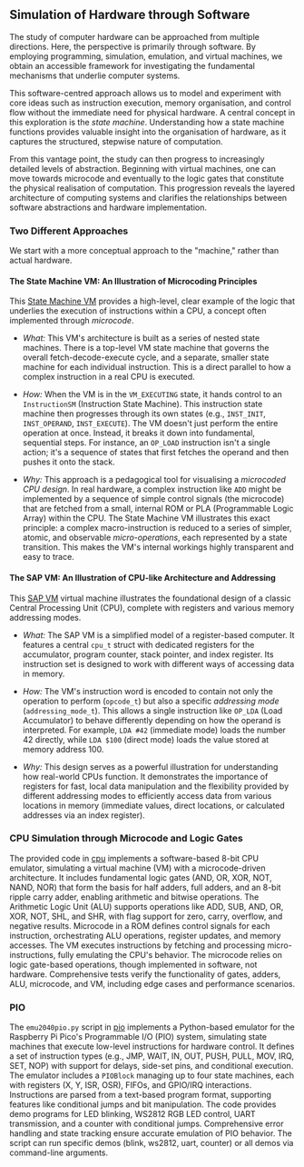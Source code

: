 
## Simulation of Hardware through Software

The study of computer hardware can be approached from multiple directions. Here, the perspective
is primarily through software. By employing programming, simulation, emulation, and virtual machines,
we obtain an accessible framework for investigating the fundamental mechanisms that underlie computer systems.

This software-centred approach allows us to model and experiment with core ideas such as instruction
execution, memory organisation, and control flow without the immediate need for physical hardware.
A central concept in this exploration is the *state machine*. Understanding how a state machine
functions provides valuable insight into the organisation of hardware, as it captures the structured,
stepwise nature of computation.

From this vantage point, the study can then progress to increasingly detailed levels of abstraction.
Beginning with virtual machines, one can move towards microcode and eventually to the logic gates that
constitute the physical realisation of computation. This progression reveals the layered architecture
of computing systems and clarifies the relationships between software abstractions and hardware implementation.


### Two Different Approaches

We start with a more conceptual approach to the "machine,"
rather than actual hardware.


#### The State Machine VM: An Illustration of Microcoding Principles

This [State Machine VM](./state/) provides a high-level, clear example
of the logic that underlies the execution of instructions within a CPU,
a concept often implemented through *microcode*.

* *What:* This VM's architecture is built as a series of nested state machines.
  There is a top-level VM state machine that governs the overall fetch-decode-execute
  cycle, and a separate, smaller state machine for each individual instruction.
  This is a direct parallel to how a complex instruction in a real CPU is executed.

* *How:* When the VM is in the `VM_EXECUTING` state, it hands control to an `InstructionSM`
  (Instruction State Machine). This instruction state machine then progresses through
  its own states (e.g., `INST_INIT`, `INST_OPERAND`, `INST_EXECUTE`). The VM doesn't 
  just perform the entire operation at once. Instead, it breaks it down into fundamental,
  sequential steps. For instance, an `OP_LOAD` instruction isn't a single action;
  it's a sequence of states that first fetches the operand and then pushes it onto the stack.

* *Why:* This approach is a pedagogical tool for visualising a *microcoded CPU design*.
  In real hardware, a complex instruction like `ADD` might be implemented by a sequence
  of simple control signals (the microcode) that are fetched from a small, internal
  ROM or PLA (Programmable Logic Array) within the CPU. The State Machine VM illustrates
  this exact principle: a complex macro-instruction is reduced to a series of simpler,
  atomic, and observable *micro-operations*, each represented by a state transition.
  This makes the VM's internal workings highly transparent and easy to trace.


#### The SAP VM: An Illustration of CPU-like Architecture and Addressing

This [SAP VM](./sap/) virtual machine illustrates the foundational design
of a classic Central Processing Unit (CPU), complete with registers and
various memory addressing modes.

* *What:* The SAP VM is a simplified model of a register-based computer. It features
  a central `cpu_t` struct with dedicated registers for the accumulator, program counter,
  stack pointer, and index register. Its instruction set is designed to work with
  different ways of accessing data in memory.

* *How:* The VM's instruction word is encoded to contain not only the operation to
  perform (`opcode_t`) but also a specific *addressing mode* (`addressing_mode_t`).
  This allows a single instruction like `OP_LDA` (Load Accumulator) to behave differently
  depending on how the operand is interpreted. For example, `LDA #42` (immediate mode)
  loads the number 42 directly, while `LDA $100` (direct mode) loads the value stored
  at memory address 100.

* *Why:* This design serves as a powerful illustration for understanding how real-world
  CPUs function. It demonstrates the importance of registers for fast, local data manipulation
  and the flexibility provided by different addressing modes to efficiently access data
  from various locations in memory (immediate values, direct locations, or calculated
  addresses via an index register).



### CPU Simulation through Microcode and Logic Gates

The provided code in [cpu](./cpu/) implements a software-based 8-bit CPU emulator,
simulating a virtual machine (VM) with a microcode-driven architecture. It includes
fundamental logic gates (AND, OR, XOR, NOT, NAND, NOR) that form the basis for half
adders, full adders, and an 8-bit ripple carry adder, enabling arithmetic and bitwise
operations. The Arithmetic Logic Unit (ALU) supports operations like ADD, SUB, AND,
OR, XOR, NOT, SHL, and SHR, with flag support for zero, carry, overflow, and negative
results. Microcode in a ROM defines control signals for each instruction, orchestrating
ALU operations, register updates, and memory accesses. The VM executes instructions by
fetching and processing micro-instructions, fully emulating the CPU's behavior.
The microcode relies on logic gate-based operations, though implemented in software,
not hardware. Comprehensive tests verify the functionality of gates, adders, ALU,
microcode, and VM, including edge cases and performance scenarios.


### PIO

The `emu2040pio.py` script in [pio](./pio/) implements a Python-based emulator for
the Raspberry Pi Pico's Programmable I/O (PIO) system, simulating state machines
that execute low-level instructions for hardware control. It defines a set of
instruction types (e.g., JMP, WAIT, IN, OUT, PUSH, PULL, MOV, IRQ, SET, NOP)
with support for delays, side-set pins, and conditional execution. The emulator
includes a `PIOBlock` managing up to four state machines, each with registers
(X, Y, ISR, OSR), FIFOs, and GPIO/IRQ interactions. Instructions are parsed from
a text-based program format, supporting features like conditional jumps and bit
manipulation. The code provides demo programs for LED blinking, WS2812 RGB LED control,
UART transmission, and a counter with conditional jumps. Comprehensive error handling
and state tracking ensure accurate emulation of PIO behavior. The script can run
specific demos (blink, ws2812, uart, counter) or all demos via command-line arguments.

